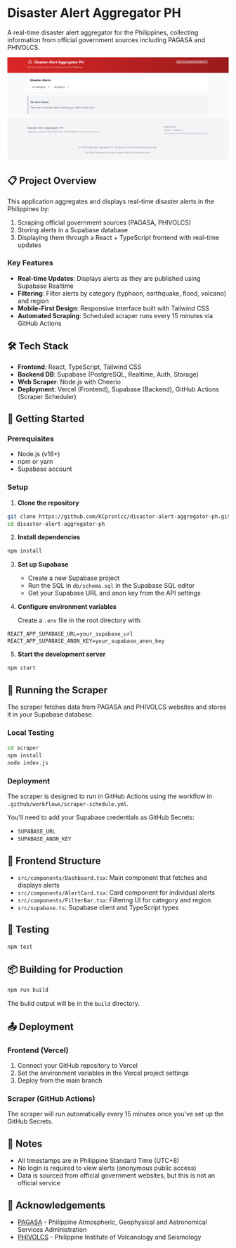 # Disaster Alert Aggregator PH

A real-time disaster alert aggregator for the Philippines, collecting information from official government sources including PAGASA and PHIVOLCS.

![Disaster Alert Aggregator PH](./public/image.png)

## 📋 Project Overview

This application aggregates and displays real-time disaster alerts in the Philippines by:

1. Scraping official government sources (PAGASA, PHIVOLCS)
2. Storing alerts in a Supabase database
3. Displaying them through a React + TypeScript frontend with real-time updates

### Key Features

- **Real-time Updates**: Displays alerts as they are published using Supabase Realtime
- **Filtering**: Filter alerts by category (typhoon, earthquake, flood, volcano) and region
- **Mobile-First Design**: Responsive interface built with Tailwind CSS
- **Automated Scraping**: Scheduled scraper runs every 15 minutes via GitHub Actions

## 🛠️ Tech Stack

- **Frontend**: React, TypeScript, Tailwind CSS
- **Backend DB**: Supabase (PostgreSQL, Realtime, Auth, Storage)
- **Web Scraper**: Node.js with Cheerio
- **Deployment**: Vercel (Frontend), Supabase (Backend), GitHub Actions (Scraper Scheduler)

## 🚀 Getting Started

### Prerequisites

- Node.js (v16+)
- npm or yarn
- Supabase account

### Setup

1. **Clone the repository**

```bash
git clone https://github.com/KCprsnlcc/disaster-alert-aggregator-ph.git
cd disaster-alert-aggregator-ph
```

2. **Install dependencies**

```bash
npm install
```

3. **Set up Supabase**

   - Create a new Supabase project
   - Run the SQL in `db/schema.sql` in the Supabase SQL editor
   - Get your Supabase URL and anon key from the API settings

4. **Configure environment variables**

   Create a `.env` file in the root directory with:

```
REACT_APP_SUPABASE_URL=your_supabase_url
REACT_APP_SUPABASE_ANON_KEY=your_supabase_anon_key
```

5. **Start the development server**

```bash
npm start
```

## 🤖 Running the Scraper

The scraper fetches data from PAGASA and PHIVOLCS websites and stores it in your Supabase database.

### Local Testing

```bash
cd scraper
npm install
node index.js
```

### Deployment

The scraper is designed to run in GitHub Actions using the workflow in `.github/workflows/scraper-schedule.yml`.

You'll need to add your Supabase credentials as GitHub Secrets:

- `SUPABASE_URL`
- `SUPABASE_ANON_KEY`

## 📱 Frontend Structure

- `src/components/Dashboard.tsx`: Main component that fetches and displays alerts
- `src/components/AlertCard.tsx`: Card component for individual alerts
- `src/components/FilterBar.tsx`: Filtering UI for category and region
- `src/supabase.ts`: Supabase client and TypeScript types

## 🧪 Testing

```bash
npm test
```

## 📦 Building for Production

```bash
npm run build
```

The build output will be in the `build` directory.

## 📤 Deployment

### Frontend (Vercel)

1. Connect your GitHub repository to Vercel
2. Set the environment variables in the Vercel project settings
3. Deploy from the main branch

### Scraper (GitHub Actions)

The scraper will run automatically every 15 minutes once you've set up the GitHub Secrets.

## 📎 Notes

- All timestamps are in Philippine Standard Time (UTC+8)
- No login is required to view alerts (anonymous public access)
- Data is sourced from official government websites, but this is not an official service

## 🙏 Acknowledgements

- [PAGASA](https://www.pagasa.dost.gov.ph/) - Philippine Atmospheric, Geophysical and Astronomical Services Administration
- [PHIVOLCS](https://www.phivolcs.dost.gov.ph/) - Philippine Institute of Volcanology and Seismology
